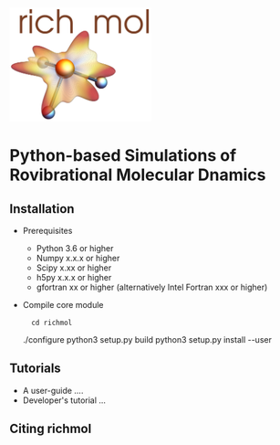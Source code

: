 <div align="left">
  <img src="https://github.com/CFEL-CMI/richmol/blob/develop/doc/richmol_logo.png" height="200px"/>
</div>

Python-based Simulations of Rovibrational Molecular Dnamics
===========================================================

Installation
------------
* Prerequisites
    - Python 3.6 or higher
    - Numpy x.x.x or higher
    - Scipy x.xx or higher
    - h5py x.x.x or higher
    - gfortran xx or higher (alternatively Intel Fortran xxx or higher)

* Compile core module

        cd richmol
	./configure
        python3 setup.py build
        python3 setup.py install --user

Tutorials
---------
* A user-guide ....
* Developer's tutorial ...

Citing richmol
--------------

